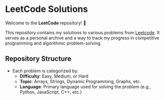 # LeetCode Solutions

Welcome to the **LeetCode** repository! 🚀

This repository contains my solutions to various problems from [Leetcode](https://leetcode.com/). It serves as a personal archive and a way to track my progress in competitive programming and algorithmic problem-solving.

## Repository Structure

- Each problem is categorized by:
  - **Difficulty**: Easy, Medium, or Hard
  - **Topic**: Arrays, Strings, Dynamic Programming, Graphs, etc.
  - **Language**: Primary language used for solving the problem (e.g., Python, JavaScript, C++, etc.)


